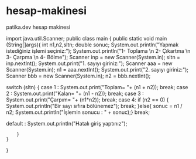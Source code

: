 # hesap-makinesi
patika.dev hesap makinesi

import java.util.Scanner;
public class main {
    public static void main (String[]args){
int n1,n2,sltn;
double sonuc;
System.out.println("Yapmak istediğiniz işlemi seçiniz:");
System.out.println("1- Toplama \n 2- Çıkartma \n 3- Çarpma \n 4- Bölme");
Scanner inp = new Scanner(System.in);
sltn = inp.nextInt();
System.out.print("1. sayıyı giriniz:");
Scanner aaa = new Scanner(System.in);
n1 = aaa.nextInt();
System.out.print("2. sayıyı giriniz:");
Scanner bbb = new Scanner(System.in);
n2 = bbb.nextInt(); 

switch (sltn) {
case 1 : System.out.print("Toplam= "+ (n1 + n2));
    break; 
case 2 : System.out.print("Kalan= "+ (n1 - n2));
    break;
case 3 : System.out.print("Çarpım= "+ (n1*n2));
    break;
case 4:
     if (n2 == 0) {
        System.out.println("Bir sayı sıfıra bölünemez");
break;
    }else{
    sonuc = n1 / n2;
    System.out.println("İşlemin sonucu : " + sonuc);}
break;
    
default :
 System.out.println("Hatalı giriş yaptınız");

        }
    }
}
